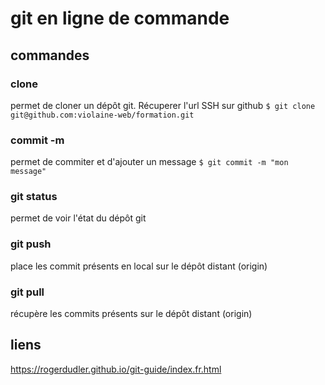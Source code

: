 # git en ligne de commande

## commandes

### clone
permet de cloner un dépôt git. Récuperer l'url SSH sur github
`$ git clone git@github.com:violaine-web/formation.git`
### commit -m
permet de commiter et d'ajouter un message
`$ git commit -m "mon message"`
### git status
permet de voir l'état du dépôt git
### git push
place les commit présents en local sur le dépôt distant (origin)
### git pull
récupère les commits présents sur le dépôt distant (origin)

## liens 
https://rogerdudler.github.io/git-guide/index.fr.html